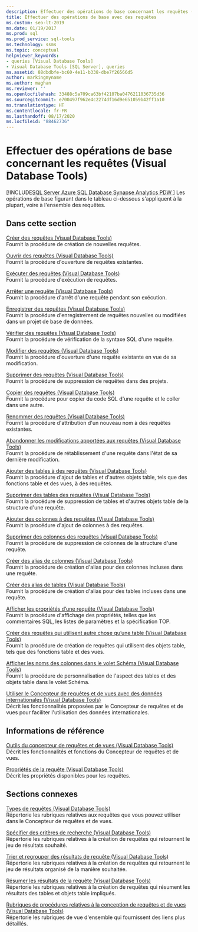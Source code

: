 ```yaml
---
description: Effectuer des opérations de base concernant les requêtes (Visual Database Tools)
title: Effectuer des opérations de base avec des requêtes
ms.custom: seo-lt-2019
ms.date: 01/19/2017
ms.prod: sql
ms.prod_service: sql-tools
ms.technology: ssms
ms.topic: conceptual
helpviewer_keywords:
- queries [Visual Database Tools]
- Visual Database Tools [SQL Server], queries
ms.assetid: 88dbdbfe-bc60-4e11-b338-dbe7f26566d5
author: markingmyname
ms.author: maghan
ms.reviewer: ''
ms.openlocfilehash: 33488c5a709ca63bf42107ba0476211036735d36
ms.sourcegitcommit: e700497f962e4c2274df16d9e651059b42ff1a10
ms.translationtype: HT
ms.contentlocale: fr-FR
ms.lasthandoff: 08/17/2020
ms.locfileid: "88462736"
---
```

# <a name="perform-basic-operations-with-queries-visual-database-tools"></a>Effectuer des opérations de base concernant les requêtes (Visual Database Tools)
[!INCLUDE[SQL Server Azure SQL Database Synapse Analytics PDW ](../../includes/applies-to-version/sql-asdb-asdbmi-asa-pdw.md)]
Les opérations de base figurant dans le tableau ci-dessous s'appliquent à la plupart, voire à l'ensemble des requêtes.  
  
## <a name="in-this-section"></a>Dans cette section  
[Créer des requêtes &#40;Visual Database Tools&#41;](../../ssms/visual-db-tools/create-queries-visual-database-tools.md)  
Fournit la procédure de création de nouvelles requêtes.  
  
[Ouvrir des requêtes &#40;Visual Database Tools&#41;](../../ssms/visual-db-tools/open-queries-visual-database-tools.md)  
Fournit la procédure d'ouverture de requêtes existantes.  
  
[Exécuter des requêtes &#40;Visual Database Tools&#41;](../../ssms/visual-db-tools/run-queries-visual-database-tools.md)  
Fournit la procédure d'exécution de requêtes.  
  
[Arrêter une requête &#40;Visual Database Tools&#41;](../../ssms/visual-db-tools/stop-a-query-visual-database-tools.md)  
Fournit la procédure d'arrêt d'une requête pendant son exécution.  
  
[Enregistrer des requêtes &#40;Visual Database Tools&#41;](../../ssms/visual-db-tools/save-queries-visual-database-tools.md)  
Fournit la procédure d'enregistrement de requêtes nouvelles ou modifiées dans un projet de base de données.  
  
[Vérifier des requêtes &#40;Visual Database Tools&#41;](../../ssms/visual-db-tools/verify-queries-visual-database-tools.md)  
Fournit la procédure de vérification de la syntaxe SQL d'une requête.  
  
[Modifier des requêtes &#40;Visual Database Tools&#41;](../../ssms/visual-db-tools/modify-queries-visual-database-tools.md)  
Fournit la procédure d'ouverture d'une requête existante en vue de sa modification.  
  
[Supprimer des requêtes &#40;Visual Database Tools&#41;](../../ssms/visual-db-tools/delete-queries-visual-database-tools.md)  
Fournit la procédure de suppression de requêtes dans des projets.  
  
[Copier des requêtes &#40;Visual Database Tools&#41;](../../ssms/visual-db-tools/copy-queries-visual-database-tools.md)  
Fournit la procédure pour copier du code SQL d'une requête et le coller dans une autre.  
  
[Renommer des requêtes &#40;Visual Database Tools&#41;](../../ssms/visual-db-tools/rename-queries-visual-database-tools.md)  
Fournit la procédure d'attribution d'un nouveau nom à des requêtes existantes.  
  
[Abandonner les modifications apportées aux requêtes &#40;Visual Database Tools&#41;](../../ssms/visual-db-tools/discard-changes-made-to-queries-visual-database-tools.md)  
Fournit la procédure de rétablissement d'une requête dans l'état de sa dernière modification.  
  
[Ajouter des tables à des requêtes &#40;Visual Database Tools&#41;](../../ssms/visual-db-tools/add-tables-to-queries-visual-database-tools.md)  
Fournit la procédure d'ajout de tables et d'autres objets table, tels que des fonctions table et des vues, à des requêtes.  
  
[Supprimer des tables des requêtes &#40;Visual Database Tools&#41;](../../ssms/visual-db-tools/remove-tables-from-queries-visual-database-tools.md)  
Fournit la procédure de suppression de tables et d'autres objets table de la structure d'une requête.  
  
[Ajouter des colonnes à des requêtes &#40;Visual Database Tools&#41;](../../ssms/visual-db-tools/add-columns-to-queries-visual-database-tools.md)  
Fournit la procédure d'ajout de colonnes à des requêtes.  
  
[Supprimer des colonnes des requêtes &#40;Visual Database Tools&#41;](../../ssms/visual-db-tools/remove-columns-from-queries-visual-database-tools.md)  
Fournit la procédure de suppression de colonnes de la structure d'une requête.  
  
[Créer des alias de colonnes &#40;Visual Database Tools&#41;](../../ssms/visual-db-tools/create-column-aliases-visual-database-tools.md)  
Fournit la procédure de création d'alias pour des colonnes incluses dans une requête.  
  
[Créer des alias de tables &#40;Visual Database Tools&#41;](../../ssms/visual-db-tools/create-table-aliases-visual-database-tools.md)  
Fournit la procédure de création d'alias pour des tables incluses dans une requête.  
  
[Afficher les propriétés d’une requête &#40;Visual Database Tools&#41;](../../ssms/visual-db-tools/show-query-properties-visual-database-tools.md)  
Fournit la procédure d'affichage des propriétés, telles que les commentaires SQL, les listes de paramètres et la spécification TOP.  
  
[Créer des requêtes qui utilisent autre chose qu’une table &#40;Visual Database Tools&#41;](../../ssms/visual-db-tools/create-queries-using-something-besides-a-table-visual-database-tools.md)  
Fournit la procédure de création de requêtes qui utilisent des objets table, tels que des fonctions table et des vues.  
  
[Afficher les noms des colonnes dans le volet Schéma &#40;Visual Database Tools&#41;](../../ssms/visual-db-tools/show-column-names-in-the-diagram-pane-visual-database-tools.md)  
Fournit la procédure de personnalisation de l'aspect des tables et des objets table dans le volet Schéma.  
  
[Utiliser le Concepteur de requêtes et de vues avec des données internationales &#40;Visual Database Tools&#41;](../../ssms/visual-db-tools/use-the-query-and-view-designer-with-international-data-visual-database-tools.md)  
Décrit les fonctionnalités proposées par le Concepteur de requêtes et de vues pour faciliter l'utilisation des données internationales.  
  
## <a name="reference"></a>Informations de référence  
[Outils du concepteur de requêtes et de vues &#40;Visual Database Tools&#41;](../../ssms/visual-db-tools/query-and-view-designer-tools-visual-database-tools.md)  
Décrit les fonctionnalités et fonctions du Concepteur de requêtes et de vues.  
  
[Propriétés de la requête &#40;Visual Database Tools&#41;](../../ssms/visual-db-tools/query-properties-visual-database-tools.md)  
Décrit les propriétés disponibles pour les requêtes.  
  
## <a name="related-sections"></a>Sections connexes  
[Types de requêtes &#40;Visual Database Tools&#41;](../../ssms/visual-db-tools/types-of-queries-visual-database-tools.md)  
Répertorie les rubriques relatives aux requêtes que vous pouvez utiliser dans le Concepteur de requêtes et de vues.  
  
[Spécifier des critères de recherche &#40;Visual Database Tools&#41;](../../ssms/visual-db-tools/specify-search-criteria-visual-database-tools.md)  
Répertorie les rubriques relatives à la création de requêtes qui retournent le jeu de résultats souhaité.  
  
[Trier et regrouper des résultats de requête &#40;Visual Database Tools&#41;](../../ssms/visual-db-tools/sort-and-group-query-results-visual-database-tools.md)  
Répertorie les rubriques relatives à la création de requêtes qui retournent le jeu de résultats organisé de la manière souhaitée.  
  
[Résumer les résultats de la requête &#40;Visual Database Tools&#41;](../../ssms/visual-db-tools/summarize-query-results-visual-database-tools.md)  
Répertorie les rubriques relatives à la création de requêtes qui résument les résultats des tables et objets table impliqués.  
  
[Rubriques de procédures relatives à la conception de requêtes et de vues &#40;Visual Database Tools&#41;](../../ssms/visual-db-tools/design-queries-and-views-how-to-topics-visual-database-tools.md)  
Répertorie les rubriques de vue d'ensemble qui fournissent des liens plus détaillés.  
  
